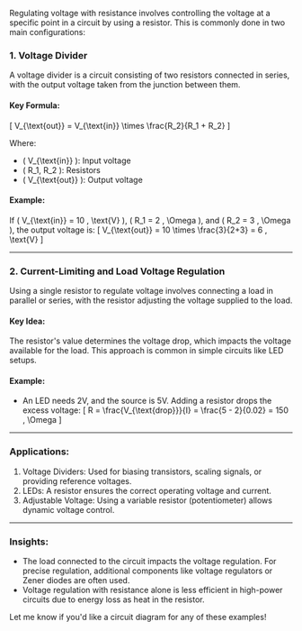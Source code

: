 Regulating voltage with resistance involves controlling the voltage at a specific point in a circuit by using a resistor. This is commonly done in two main configurations:

### 1. Voltage Divider
A voltage divider is a circuit consisting of two resistors connected in series, with the output voltage taken from the junction between them.

#### Key Formula:
\[
V_{\text{out}} = V_{\text{in}} \times \frac{R_2}{R_1 + R_2}
\]

Where:
- \( V_{\text{in}} \): Input voltage
- \( R_1, R_2 \): Resistors
- \( V_{\text{out}} \): Output voltage

#### Example:
If \( V_{\text{in}} = 10 \, \text{V} \), \( R_1 = 2 \, \Omega \), and \( R_2 = 3 \, \Omega \), the output voltage is:
\[
V_{\text{out}} = 10 \times \frac{3}{2+3} = 6 \, \text{V}
\]

---

### 2. Current-Limiting and Load Voltage Regulation
Using a single resistor to regulate voltage involves connecting a load in parallel or series, with the resistor adjusting the voltage supplied to the load.

#### Key Idea:
The resistor's value determines the voltage drop, which impacts the voltage available for the load. This approach is common in simple circuits like LED setups.

#### Example:
- An LED needs 2V, and the source is 5V. Adding a resistor drops the excess voltage:
  \[
  R = \frac{V_{\text{drop}}}{I} = \frac{5 - 2}{0.02} = 150 \, \Omega
  \]

---

### Applications:
1. Voltage Dividers: Used for biasing transistors, scaling signals, or providing reference voltages.
2. LEDs: A resistor ensures the correct operating voltage and current.
3. Adjustable Voltage: Using a variable resistor (potentiometer) allows dynamic voltage control.

---

### Insights:
- The load connected to the circuit impacts the voltage regulation. For precise regulation, additional components like voltage regulators or Zener diodes are often used.
- Voltage regulation with resistance alone is less efficient in high-power circuits due to energy loss as heat in the resistor. 

Let me know if you'd like a circuit diagram for any of these examples!
